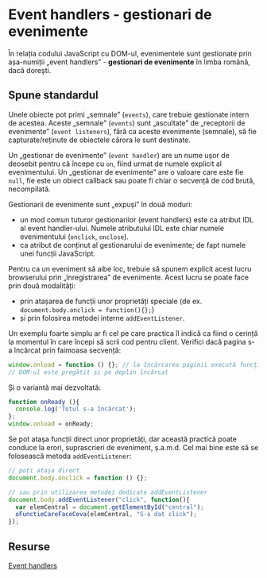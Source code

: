 # Event handlers - gestionari de evenimente

În relația codului JavaScript cu DOM-ul, evenimentele sunt gestionate prin așa-numiții „event handlers” - **gestionari de evenimente** în limba română, dacă dorești.

## Spune standardul

Unele obiecte pot primi „semnale” (`events`), care trebuie gestionate intern de acestea. Aceste „semnale” (`events`) sunt „ascultate” de „receptorii de evenimente” (`event listeners`), fără ca aceste evenimente (semnale), să fie capturate/reținute de obiectele cărora le sunt destinate.

Un „gestionar de evenimente” (`event handler`) are un nume ușor de deosebit pentru că începe cu `on`, fiind urmat de numele explicit al evenimentului. Un „gestionar de evenimente” are o valoare care este fie `null`, fie este un obiect callback sau poate fi chiar o secvență de cod brută, necompilată.

Gestionarii de evenimente sunt „expuși” în două moduri:

- un mod comun tuturor gestionarilor (event handlers) este ca atribut IDL al event handler-ului. Numele atributului IDL este chiar numele evenimentului (`onclick`, `onclose`).
- ca atribut de conținut al gestionarului de evenimente; de fapt numele unei funcții JavaScript.

Pentru ca un eveniment să aibe loc, trebuie să spunem explicit acest lucru browserului prin „înregistrarea” de evenimente. Acest lucru se poate face prin două modalități:

- prin atașarea de funcții unor proprietăți speciale (de ex. `document.body.onclick = function(){};`)
- și prin folosirea metodei interne `addEventListener`.

Un exemplu foarte simplu ar fi cel pe care practica îl indică ca fiind o cerință la momentul în care începi să scrii cod pentru client. Verifici dacă pagina s-a încărcat prin faimoasa secvență:

```javascript
window.onload = function () {}; // la încărcarea paginii execută funcția
// DOM-ul este pregătit și pe deplin încărcat
```

Și o variantă mai dezvoltată:

```javascript
function onReady (){
  console.log('Totul s-a încărcat');
};
window.onload = onReady;
```

Se pot atașa funcții direct unor proprietăți, dar această practică poate conduce la erori, suprascrieri de eveniment, ș.a.m.d. Cel mai bine este să se folosească metoda `addEventListener`:

```javascript
// poți atașa direct
document.body.onclick = function () {};

// sau prin utilizarea metodei dedicate addEventListener
document.body.addEventListener("click", function(){
  var elemCentral = document.getElementById("central");
  oFunctieCareFaceCeva(elemCentral, "S-a dat click");
});
```

## Resurse

[Event handlers](https://html.spec.whatwg.org/multipage/webappapis.html#event-handlers)
